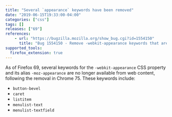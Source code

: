```yaml
---
title: "Several `appearance` keywords have been removed"
date: "2019-06-15T19:33:00-04:00"
categories: ["css"]
tags: []
releases: ["69"]
references:
    - url: "https://bugzilla.mozilla.org/show_bug.cgi?id=1554150"
      title: "Bug 1554150 - Remove -webkit-appearance keywords that are removed in Chromium 75"
supported_tools:
  firefox_extension: true
---
```

As of Firefox 69, several keywords for the `-webkit-appearance` CSS property and its alias `-moz-appearance` are no longer available from web content, following the removal in Chrome 75. These keywords include:

* `button-bevel`
* `caret`
* `listitem`
* `menulist-text`
* `menulist-textfield`
